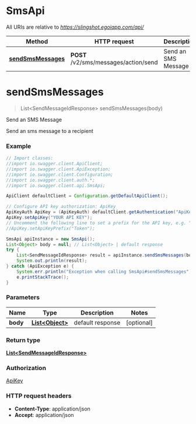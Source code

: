 # SmsApi

All URIs are relative to *https://slingshot.egoiapp.com/api/*

Method | HTTP request | Description
------------- | ------------- | -------------
[**sendSmsMessages**](SmsApi.md#sendSmsMessages) | **POST** /v2/sms/messages/action/send | Send an SMS Message

<a name="sendSmsMessages"></a>
# **sendSmsMessages**
> List&lt;SendMessageIdResponse&gt; sendSmsMessages(body)

Send an SMS Message

Send an sms message to a recipient

### Example
```java
// Import classes:
//import io.swagger.client.ApiClient;
//import io.swagger.client.ApiException;
//import io.swagger.client.Configuration;
//import io.swagger.client.auth.*;
//import io.swagger.client.api.SmsApi;

ApiClient defaultClient = Configuration.getDefaultApiClient();

// Configure API key authorization: ApiKey
ApiKeyAuth ApiKey = (ApiKeyAuth) defaultClient.getAuthentication("ApiKey");
ApiKey.setApiKey("YOUR API KEY");
// Uncomment the following line to set a prefix for the API key, e.g. "Token" (defaults to null)
//ApiKey.setApiKeyPrefix("Token");

SmsApi apiInstance = new SmsApi();
List<Object> body = null; // List<Object> | default response
try {
    List<SendMessageIdResponse> result = apiInstance.sendSmsMessages(body);
    System.out.println(result);
} catch (ApiException e) {
    System.err.println("Exception when calling SmsApi#sendSmsMessages");
    e.printStackTrace();
}
```

### Parameters

Name | Type | Description  | Notes
------------- | ------------- | ------------- | -------------
 **body** | [**List&lt;Object&gt;**](Object.md)| default response | [optional]

### Return type

[**List&lt;SendMessageIdResponse&gt;**](SendMessageIdResponse.md)

### Authorization

[ApiKey](../README.md#ApiKey)

### HTTP request headers

 - **Content-Type**: application/json
 - **Accept**: application/json

